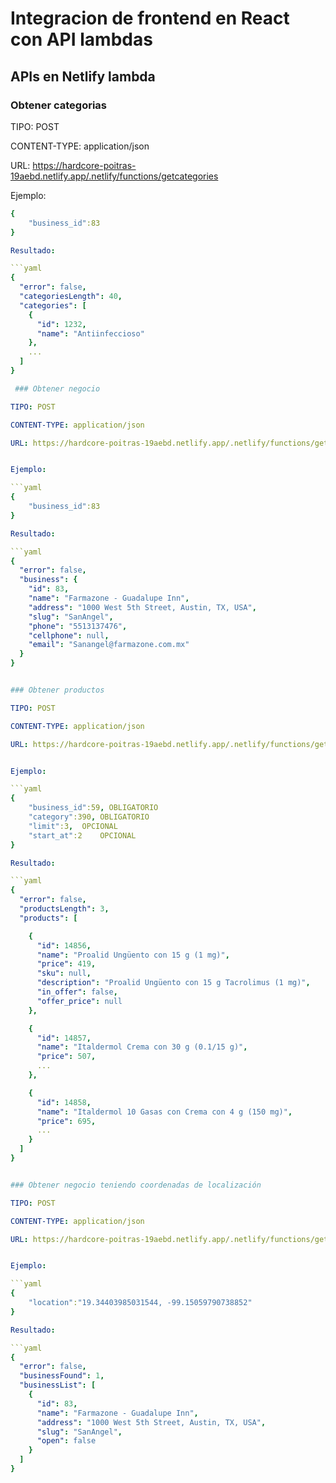 # Integracion de frontend en React con API lambdas

## APIs en Netlify lambda

### Obtener categorias

TIPO: POST

CONTENT-TYPE: application/json

URL: https://hardcore-poitras-19aebd.netlify.app/.netlify/functions/getcategories


Ejemplo:

```yaml
{
	"business_id":83
}

Resultado:

```yaml
{
  "error": false,
  "categoriesLength": 40,
  "categories": [
    {
      "id": 1232,
      "name": "Antiinfeccioso"
    },
    ...
  ]
}

 ### Obtener negocio

TIPO: POST

CONTENT-TYPE: application/json

URL: https://hardcore-poitras-19aebd.netlify.app/.netlify/functions/getbusiness


Ejemplo:

```yaml
{
	"business_id":83
}

Resultado:

```yaml
{
  "error": false,
  "business": {
    "id": 83,
    "name": "Farmazone - Guadalupe Inn",
    "address": "1000 West 5th Street, Austin, TX, USA",
    "slug": "SanAngel",
    "phone": "5513137476",
    "cellphone": null,
    "email": "Sanangel@farmazone.com.mx"
  }
}


### Obtener productos

TIPO: POST

CONTENT-TYPE: application/json

URL: https://hardcore-poitras-19aebd.netlify.app/.netlify/functions/getproducts


Ejemplo:

```yaml
{
	"business_id":59, OBLIGATORIO
	"category":390, OBLIGATORIO
	"limit":3,	OPCIONAL
	"start_at":2 	OPCIONAL
}

Resultado:

```yaml
{
  "error": false,
  "productsLength": 3,
  "products": [

    {
      "id": 14856,
      "name": "Proalid Ungüento con 15 g (1 mg)",
      "price": 419,
      "sku": null,
      "description": "Proalid Ungüento con 15 g Tacrolimus (1 mg)",
      "in_offer": false,
      "offer_price": null
    },

    {
      "id": 14857,
      "name": "Italdermol Crema con 30 g (0.1/15 g)",
      "price": 507,
      ...
    },

    {
      "id": 14858,
      "name": "Italdermol 10 Gasas con Crema con 4 g (150 mg)",
      "price": 695,
      ...
    }
  ]
}


### Obtener negocio teniendo coordenadas de localización

TIPO: POST

CONTENT-TYPE: application/json

URL: https://hardcore-poitras-19aebd.netlify.app/.netlify/functions/getproducts


Ejemplo:

```yaml
{
	"location":"19.34403985031544, -99.15059790738852"
}

Resultado:

```yaml
{
  "error": false,
  "businessFound": 1,
  "businessList": [
    {
      "id": 83,
      "name": "Farmazone - Guadalupe Inn",
      "address": "1000 West 5th Street, Austin, TX, USA",
      "slug": "SanAngel",
      "open": false
    }
  ]
}
